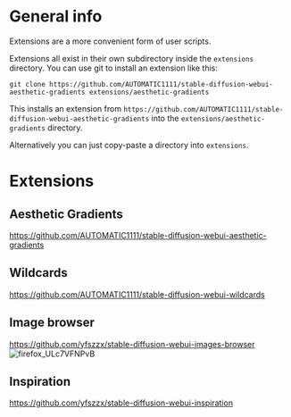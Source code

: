 # General info

Extensions are a more convenient form of user scripts.

Extensions all exist in their own subdirectory inside the `extensions` directory. You can use git to install an extension like this:

```
git clone https://github.com/AUTOMATIC1111/stable-diffusion-webui-aesthetic-gradients extensions/aesthetic-gradients
```

This installs an extension from `https://github.com/AUTOMATIC1111/stable-diffusion-webui-aesthetic-gradients` into the `extensions/aesthetic-gradients` directory.

Alternatively you can just copy-paste a directory into `extensions`.

# Extensions

## Aesthetic Gradients
https://github.com/AUTOMATIC1111/stable-diffusion-webui-aesthetic-gradients

## Wildcards
https://github.com/AUTOMATIC1111/stable-diffusion-webui-wildcards

## Image browser
https://github.com/yfszzx/stable-diffusion-webui-images-browser
![firefox_ULc7VFNPvB](https://user-images.githubusercontent.com/20920490/197465890-bad34b41-e9b2-4cb7-99f3-f34d8d332614.png)

## Inspiration
https://github.com/yfszzx/stable-diffusion-webui-inspiration